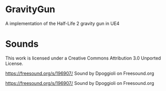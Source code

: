 # GravityGun
A implementation of the Half-Life 2 gravity gun in UE4

# Sounds
This work is licensed under a Creative Commons Attribution 3.0 Unported License.

https://freesound.org/s/196907/
Sound by Dpoggioli on Freesound.org

https://freesound.org/s/196907/
Sound by Dpoggioli on Freesound.org
